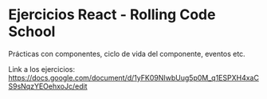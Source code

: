 # Ejercicios React - Rolling Code School

Prácticas con componentes, ciclo de vida del componente, eventos etc.

Link a los ejercicios: https://docs.google.com/document/d/1yFK09NIwbUug5p0M_q1ESPXH4xaCS9sNqzYEOehxoJc/edit